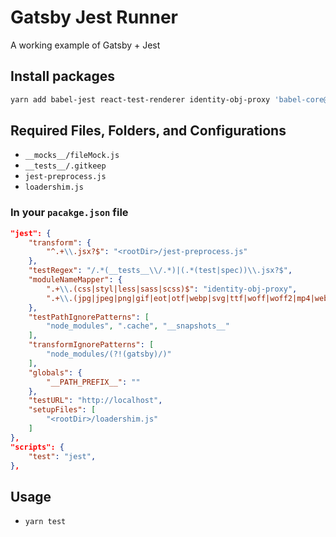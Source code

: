 # Gatsby Jest Runner

A working example of Gatsby + Jest

## Install packages

```bash
yarn add babel-jest react-test-renderer identity-obj-proxy 'babel-core@^7.0.0-0' @babel/core @babel/preset-env @babel/preset-react @babel/plugin-proposal-class-properties @babel/plugin-proposal-optional-chaining --dev
```

## Required Files, Folders, and Configurations

- `__mocks__/fileMock.js`
- `__tests__/.gitkeep`
- `jest-preprocess.js`
- `loadershim.js`

### In your `pacakge.json` file

```json
"jest": {
	"transform": {
		"^.+\\.jsx?$": "<rootDir>/jest-preprocess.js"
	},
	"testRegex": "/.*(__tests__\\/.*)|(.*(test|spec))\\.jsx?$",
	"moduleNameMapper": {
		".+\\.(css|styl|less|sass|scss)$": "identity-obj-proxy",
		".+\\.(jpg|jpeg|png|gif|eot|otf|webp|svg|ttf|woff|woff2|mp4|webm|wav|mp3|m4a|aac|oga)$": "<rootDir>/__mocks__/fileMock.js"
	},
	"testPathIgnorePatterns": [
		"node_modules", ".cache", "__snapshots__"
	],
	"transformIgnorePatterns": [
		"node_modules/(?!(gatsby)/)"
	],
	"globals": {
		"__PATH_PREFIX__": ""
	},
	"testURL": "http://localhost",
	"setupFiles": [
		"<rootDir>/loadershim.js"
	]
},
"scripts": {
	"test": "jest",
},
```

## Usage

- `yarn test`